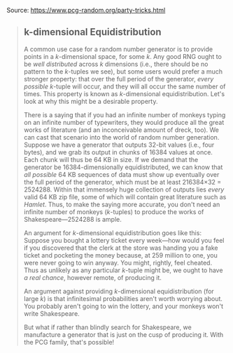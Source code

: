 Source: https://www.pcg-random.org/party-tricks.html
 
> ## k-dimensional Equidistribution
> 
> A common use case for a random number generator is to provide points in a _k_-dimensional space, for some _k_. Any good RNG ought to be _well distributed_ across _k_ dimensions (i.e., there should be no pattern to the _k_-tuples we see), but some users would prefer a much stronger property: that over the full period of the generator, _every possible_ _k_-tuple will occur, and they will all occur the same number of times. This property is known as _k_-dimensional equidistribution. Let's look at why this might be a desirable property.
> 
> There is a saying that if you had an infinite number of monkeys typing on an infinite number of typewriters, they would produce all the great works of literature (and an inconceivable amount of dreck, too). We can cast that scenario into the world of random number generation. Suppose we have a generator that outputs 32-bit values (i.e., four bytes), and we grab its output in chunks of 16384 values at once. Each chunk will thus be 64 KB in size. If we demand that the generator be 16384-dimensionally equidistributed, we can know that _all possible_ 64 KB sequences of data must show up eventually over the full period of the generator, which must be at least 216384×32 = 2524288. Within that immensely huge collection of outputs lies _every_ valid 64 KB zip file, some of which will contain great literature such as _Hamlet_. Thus, to make the saying more accurate, you don't need an infinite number of monkeys (_k_-tuples) to produce the works of Shakespeare—2524288 is ample.
> 
> An argument for _k_-dimensional equidistribution goes like this: Suppose you bought a lottery ticket every week—how would you feel if you discovered that the clerk at the store was handing you a fake ticket and pocketing the money because, at 259 million to one, you were never going to win anyway. You might, rightly, feel cheated. Thus as unlikely as any particular _k_-tuple might be, we ought to have _a real chance_, however remote, of producing it.
> 
> An argument against providing _k_-dimensional equidistribution (for large _k_) is that infinitesimal probabilities aren't worth worrying about. You probably aren't going to win the lottery, and your monkeys won't write Shakespeare.
> 
> But what if rather than blindly search for Shakespeare, we manufacture a generator that is just on the cusp of producing it. With the PCG family, that's possible!

